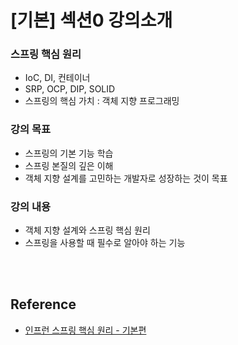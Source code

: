 # [기본] 섹션0 강의소개

### 스프링 핵심 원리

- IoC, DI, 컨테이너
- SRP, OCP, DIP, SOLID
- 스프링의 핵심 가치 : 객체 지향 프로그래밍

### 강의 목표

- 스프링의 기본 기능 학습
- 스프링 본질의 깊은 이해
- 객체 지향 설계를 고민하는 개발자로 성장하는 것이 목표

### 강의 내용

- 객체 지향 설계와 스프링 핵심 원리
- 스프링을 사용할 때 필수로 알아야 하는 기능

<br>
<br>

## Reference
- [인프런 스프링 핵심 원리 - 기본편](https://www.inflearn.com/course/%EC%8A%A4%ED%94%84%EB%A7%81-%ED%95%B5%EC%8B%AC-%EC%9B%90%EB%A6%AC-%EA%B8%B0%EB%B3%B8%ED%8E%B8)
